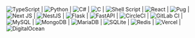 
<p textAlign="center">
 
 ![TypeScript](https://img.shields.io/badge/typescript-%23007ACC.svg?style=for-the-badge&logo=typescript&logoColor=white) | ![Python](https://img.shields.io/badge/python-3670A0?style=for-the-badge&logo=python&logoColor=ffdd54) | ![C#](https://img.shields.io/badge/c%23-%23239120.svg?style=for-the-badge&logo=csharp&logoColor=white) | ![C](https://img.shields.io/badge/c-%2300599C.svg?style=for-the-badge&logo=c&logoColor=white) | ![Shell Script](https://img.shields.io/badge/shell_script-%23121011.svg?style=for-the-badge&logo=gnu-bash&logoColor=white) | ![React](https://img.shields.io/badge/react-%2320232a.svg?style=for-the-badge&logo=react&logoColor=%2361DAFB) | ![Pug](https://img.shields.io/badge/Pug-FFF?style=for-the-badge&logo=pug&logoColor=A86454) | ![Next JS](https://img.shields.io/badge/Next-black?style=for-the-badge&logo=next.js&logoColor=white) | ![NestJS](https://img.shields.io/badge/nestjs-%23E0234E.svg?style=for-the-badge&logo=nestjs&logoColor=white) | ![Flask](https://img.shields.io/badge/flask-%23000.svg?style=for-the-badge&logo=flask&logoColor=white) | ![FastAPI](https://img.shields.io/badge/FastAPI-005571?style=for-the-badge&logo=fastapi) | ![CircleCI](https://img.shields.io/badge/circle%20ci-%23161616.svg?style=for-the-badge&logo=circleci&logoColor=white) | ![GitLab CI](https://img.shields.io/badge/gitlab%20ci-%23181717.svg?style=for-the-badge&logo=gitlab&logoColor=white) | ![MySQL](https://img.shields.io/badge/mysql-4479A1.svg?style=for-the-badge&logo=mysql&logoColor=white)
 | ![MongoDB](https://img.shields.io/badge/MongoDB-%234ea94b.svg?style=for-the-badge&logo=mongodb&logoColor=white) | ![MariaDB](https://img.shields.io/badge/MariaDB-003545?style=for-the-badge&logo=mariadb&logoColor=white) | ![SQLite](https://img.shields.io/badge/sqlite-%2307405e.svg?style=for-the-badge&logo=sqlite&logoColor=white) | ![Redis](https://img.shields.io/badge/redis-%23DD0031.svg?style=for-the-badge&logo=redis&logoColor=white) | ![Vercel](https://img.shields.io/badge/vercel-%23000000.svg?style=for-the-badge&logo=vercel&logoColor=white) | ![DigitalOcean](https://img.shields.io/badge/DigitalOcean-%230167ff.svg?style=for-the-badge&logo=digitalOcean&logoColor=white)
 
</p>
